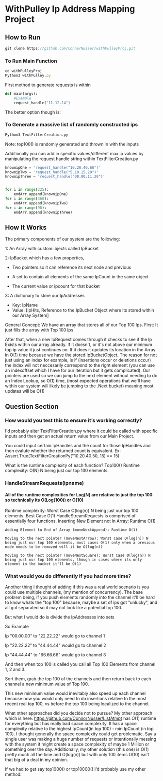 # WithPulley Ip Address Mapping Project


## How to Run

```js
git clone https://github.com/ConnorNusser/withPulleyProj.git
```

### To Run Main Function
```js
cd withPulleyProj
Python3 withPulley.py
```
First method to generate requests is within 
```py
def main(argv):
    #Example
    request_handle("11.12.14")
```

The better option though is: 

### To Generate a massive list of randomly constructed ips
```py
Python3 TextFilterCreation.py
```
Note: top100() is randomly generated and thrown in with the inputs

Additionally you can add in specific values/different max ip values by manipulating the request handle string
within TextFilterCreation.py
```py
knownipOne = 'request_handle("10.20.40.60")'
knownipTwo = 'request_handle("5.10.15.20")'
knownipThree = 'request_handle("00.00.11.20")'


for i in range(225):
    endArr.append(knownipOne)
for i in range(360):
    endArr.append(knownipTwo)    
for i in range(90):
    endArr.append(knownipThree)
``` 


## How It Works

The primary components of our system are the following:

1: An Array with custom ibjects called IpBucket

2: IpBucket which has a few properties,

   * Two pointers so it can reference its next node and previous 
   
   * A set to contain all elements of the same IpCount in the same object
   
   * The current value or ipcount for that bucket

3: A dictionary to store our IpAddresses 
 * Key: IpName
 * Value: [IpHits, Reference to the IpBucket Object where its stored within our Array System]

General Concept:
We have an array that stores all of our Top 100 Ips.
First: It just fills the array with Top 100 Ips

After that, when a new IpRequest comes through it checks to see if the Ip Exists within our array already. 
If it doesn't, or it's not above our minimum top ip value it just continues on. If it does it updates its location in the Array in O(1) time because we have the stored IpBucketObject. The reason for not just using an index for example, is if (insertions occur or deletions occur) the index will not neccesarily correspond to the right element (you can use an indexoffset which I have for our iteration but it gets complicated). Our pointers are used so we can jump to the next element without needing to do an Index Lookup, so O(1) time, (most expected operations that we'll have within our system will likely be jumping to the .Next bucket) meaning most updates will be O(1) 



## Question Section



### How would you test this to ensure it’s working correctly?
I'd probably alter TextFilterCreation.py where it could be called with specific inputs and then get an actual return value from our Main Project.

You could input certain IpHandles and the count for those IpHandles and then evalute whether the returned count is equivalent.
Ex: Assert.True(TextFilterCreationPy("10.20.40.50, 15) == 15)

What is the runtime complexity of each function?
Top100()
Runtime complexity: O(N) N being just our top 100 elements.


### HandleStreamRequests(ipname)
#### All of the runtime complexities for Log(N) are relative to just the top 100 so technically its O(Log(100)) or O(10) 
Runtime complexity: Worst Case O(log(n)) N being just our top 100 elements. Best Case O(1)
HandleStreamRequests is comprised of essentially four functions.
    Inserting New Element not in Array: Runtime O(1)
    
    Adding Element to End of Array (moveNextAppend): Runtime O(1)
    
    Moving to the next pointer (moveNextArrow): Worst Case O(log(n)) N being just our top 100 elements, most cases O(1) only when a previous node needs to be removed will it be O(log(n))
    
    Moving to the next pointer (moveNextSquare): Worst Case O(log(n)) N being just our top 100 elements, though in cases where its only element in the bucket it'll be O(1)
    
    
### What would you do differently if you had more time?
Another thing I thought of adding if this was a real world scenario is you could use multiple channels, (my mention of  concurrency). The base problem being, if you push elements randomly into the channel it'll be hard to know whats the "top 100" because, maybe a set of ips got "unlucky", and all got separated so it may not look like a potential top 100. 

But what I would do is divide the IpAddresses into sets

So Example 

Ip "00.00.00" to "22.22.22" would go to channel 1

Ip "22.22.22" to "44.44.44" would go to channel 2

Ip "44.44.44" to "66.66.66" would go to channel 3

And then when top 100 is called you call all Top 100 Elements from channel 1, 2 and 3. 

Sort them, grab the top 100 of the channels and then return back to each channel a new minimum value of Top 100. 

This new minimum value would inevitably also speed up each channel because now you would only need to  do insertions relative to the most recent real top 100, vs before the top 100 being localized to the channel.

What other approaches did you decide not to pursue?
My other approach which is here: https://github.com/ConnorNusser/ListAtmpt has O(1) runtime for everything but has really bad space complexity. It has a space complexity relative to the highest IpCount(in top 100) - min IpCount (in top 100). 
I thought generally the space complexity could get problematic. Say a single user was making a huge number of requests or intentionally messing with the system it might create a space complexity of maybe 1 Million or something over the day.
Additionally, my other solution (this one) is O(1) pretty much all the time and O(log(n)) but with only 100 items O(10) isn't that big of a deal in my opinion. 

If we had to get say top1000() or top10000() I'd probably use my other method.

